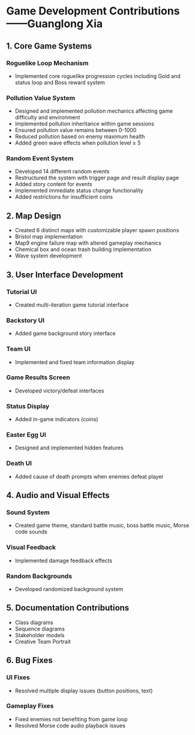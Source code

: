 # Game Development Contributions——Guanglong Xia

## 1. Core Game Systems

### Roguelike Loop Mechanism
- Implemented core roguelike progression cycles including Gold and status loop and Boss reward system

### Pollution Value System
- Designed and implemented pollution mechanics affecting game difficulty and environment
- Implemented pollution inheritance within game sessions
- Ensured pollution value remains between 0-1000
- Reduced pollution based on enemy maximum health
- Added green wave effects when pollution level ≥ 5

### Random Event System
- Developed 14 different random events
- Restructured the system with trigger page and result display page
- Added story content for events
- Implemented immediate status change functionality
- Added restrictions for insufficient coins

## 2. Map Design

- Created 6 distinct maps with customizable player spawn positions
- Bristol map implementation
- Map9 engine failure map with altered gameplay mechanics
- Chemical box and ocean trash building implementation
- Wave system development

## 3. User Interface Development

### Tutorial UI
- Created multi-iteration game tutorial interface

### Backstory UI
- Added game background story interface

### Team UI
- Implemented and fixed team information display

### Game Results Screen
- Developed victory/defeat interfaces

### Status Display
- Added in-game indicators (coins)

### Easter Egg UI
- Designed and implemented hidden features

### Death UI
- Added cause of death prompts when enemies defeat player

## 4. Audio and Visual Effects

### Sound System
- Created game theme, standard battle music, boss battle music, Morse code sounds

### Visual Feedback
- Implemented damage feedback effects

### Random Backgrounds
- Developed randomized background system

## 5. Documentation Contributions

- Class diagrams
- Sequence diagrams
- Stakeholder models
- Creative Team Portrait

## 6. Bug Fixes

### UI Fixes
- Resolved multiple display issues (button positions, text)

### Gameplay Fixes
- Fixed enemies not benefiting from game loop
- Resolved Morse code audio playback issues